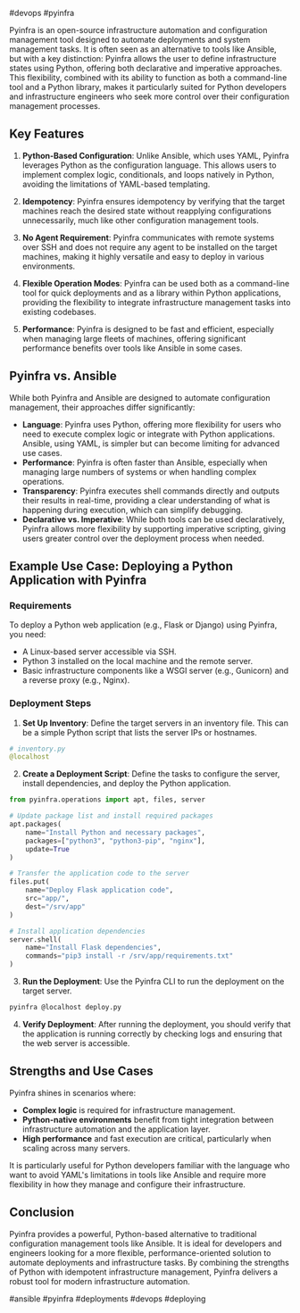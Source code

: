 #devops #pyinfra

Pyinfra is an open-source infrastructure automation and configuration management tool designed to automate deployments and system management tasks. It is often seen as an alternative to tools like Ansible, but with a key distinction: Pyinfra allows the user to define infrastructure states using Python, offering both declarative and imperative approaches. This flexibility, combined with its ability to function as both a command-line tool and a Python library, makes it particularly suited for Python developers and infrastructure engineers who seek more control over their configuration management processes.

## Key Features

1. **Python-Based Configuration**: Unlike Ansible, which uses YAML, Pyinfra leverages Python as the configuration language. This allows users to implement complex logic, conditionals, and loops natively in Python, avoiding the limitations of YAML-based templating.

2. **Idempotency**: Pyinfra ensures idempotency by verifying that the target machines reach the desired state without reapplying configurations unnecessarily, much like other configuration management tools.

3. **No Agent Requirement**: Pyinfra communicates with remote systems over SSH and does not require any agent to be installed on the target machines, making it highly versatile and easy to deploy in various environments.

4. **Flexible Operation Modes**: Pyinfra can be used both as a command-line tool for quick deployments and as a library within Python applications, providing the flexibility to integrate infrastructure management tasks into existing codebases.

5. **Performance**: Pyinfra is designed to be fast and efficient, especially when managing large fleets of machines, offering significant performance benefits over tools like Ansible in some cases.

## Pyinfra vs. Ansible

While both Pyinfra and Ansible are designed to automate configuration management, their approaches differ significantly:

- **Language**: Pyinfra uses Python, offering more flexibility for users who need to execute complex logic or integrate with Python applications. Ansible, using YAML, is simpler but can become limiting for advanced use cases.
- **Performance**: Pyinfra is often faster than Ansible, especially when managing large numbers of systems or when handling complex operations.
- **Transparency**: Pyinfra executes shell commands directly and outputs their results in real-time, providing a clear understanding of what is happening during execution, which can simplify debugging.
- **Declarative vs. Imperative**: While both tools can be used declaratively, Pyinfra allows more flexibility by supporting imperative scripting, giving users greater control over the deployment process when needed.

## Example Use Case: Deploying a Python Application with Pyinfra

### Requirements
To deploy a Python web application (e.g., Flask or Django) using Pyinfra, you need:
- A Linux-based server accessible via SSH.
- Python 3 installed on the local machine and the remote server.
- Basic infrastructure components like a WSGI server (e.g., Gunicorn) and a reverse proxy (e.g., Nginx).

### Deployment Steps

1. **Set Up Inventory**: Define the target servers in an inventory file. This can be a simple Python script that lists the server IPs or hostnames.

```python
# inventory.py
@localhost
```

2. **Create a Deployment Script**: Define the tasks to configure the server, install dependencies, and deploy the Python application.

```python
from pyinfra.operations import apt, files, server

# Update package list and install required packages
apt.packages(
    name="Install Python and necessary packages",
    packages=["python3", "python3-pip", "nginx"],
    update=True
)

# Transfer the application code to the server
files.put(
    name="Deploy Flask application code",
    src="app/",
    dest="/srv/app"
)

# Install application dependencies
server.shell(
    name="Install Flask dependencies",
    commands="pip3 install -r /srv/app/requirements.txt"
)
```

3. **Run the Deployment**: Use the Pyinfra CLI to run the deployment on the target server.

```bash
pyinfra @localhost deploy.py
```

4. **Verify Deployment**: After running the deployment, you should verify that the application is running correctly by checking logs and ensuring that the web server is accessible.

## Strengths and Use Cases

Pyinfra shines in scenarios where:
- **Complex logic** is required for infrastructure management.
- **Python-native environments** benefit from tight integration between infrastructure automation and the application layer.
- **High performance** and fast execution are critical, particularly when scaling across many servers.

It is particularly useful for Python developers familiar with the language who want to avoid YAML's limitations in tools like Ansible and require more flexibility in how they manage and configure their infrastructure.

## Conclusion

Pyinfra provides a powerful, Python-based alternative to traditional configuration management tools like Ansible. It is ideal for developers and engineers looking for a more flexible, performance-oriented solution to automate deployments and infrastructure tasks. By combining the strengths of Python with idempotent infrastructure management, Pyinfra delivers a robust tool for modern infrastructure automation.

<!-- Keywords -->
#ansible #pyinfra #deployments #devops #deploying
<!-- /Keywords -->
